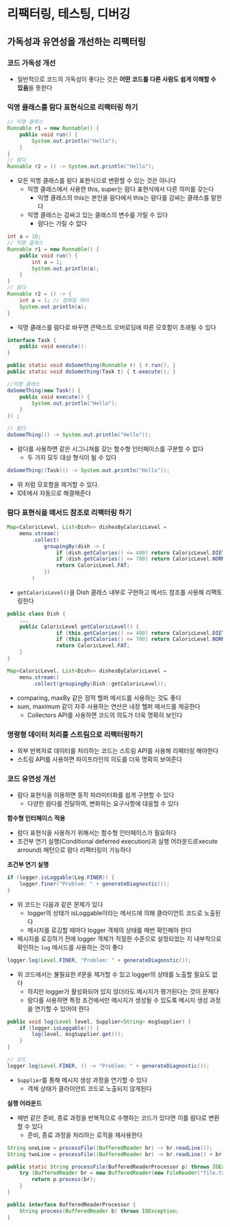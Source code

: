 # 리팩터링, 테스팅, 디버깅
## 가독성과 유연성을 개선하는 리팩터링
### 코드 가독성 개선
- 일반적으로 코드의 가독성이 좋다는 것은 **어떤 코드를 다른 사람도 쉽게 이해할 수 있음**을 뜻한다

### 익명 클래스를 람다 표현식으로 리팩터링 하기
```java
// 익명 클래스
Runnable r1 = new Runnable() {
    public void run() {
        System.out.println("Hello");
    }
}
// 람다
Runnable r2 = () -> System.out.println("Hello");
```

- 모든 익명 클래스를 람다 표현식으로 변환할 수 있는 것은 아니다
  - 익명 클래스에서 사용한 this, super는 람다 표현식에서 다른 의미를 갖는다
    - 익명 클래스의 this는 본인을 람다에서 this는 람다를 감싸는 클래스를 말한다
  - 익명 클래스는 감싸고 있는 클래스의 변수를 가릴 수 있다
    - 람다는 가릴 수 없다
```java
int a = 10;
// 익명 클래스
Runnable r1 = new Runnable() {
    public void run() {
        int a = 1;
        System.out.println(a);
    }
}
// 람다
Runnable r2 = () -> {
    int a = 1; // 컴파일 에러
    System.out.println(a);
}
```

  - 익명 클래스를 람다로 바꾸면 콘텍스트 오버로딩에 따른 모호함이 초래될 수 있다

```java
interface Task {
    public void execute():
}

public static void doSomething(Runnable r) { r.run(); }
public static void doSomething(Task t) { t.execute(); }

//익명 클래스
doSomeThing(new Task() {
    public void execute() {
        System.out.println("Hello");
    }
}) ;

// 람다
doSomeThing(() -> System.out.println("Hello"));
```
- 람다를 사용하면 같은 시그니쳐를 갖는 함수형 인터페이스를 구분할 수 없다
  - 두 가지 모두 대상 형식이 될 수 있다

```java
doSomeThing((Task)() -> System.out.println("Hello"));
```
- 위 처럼 모호함을 제거할 수 있다.
- IDE에서 자동으로 해결해준다

### 람다 표현식을 메서드 참조로 리팩터링 하기
```java
Map<CaloricLevel, List<Dish>> dishesByCaloricLevel = 
    menu.stream()
        .collect(
            groupingBy(dish -> {
                if (dish.getCalories() <= 400) return CaloricLevel.DIET;
                if (dish.getCalories() <= 700) return CaloricLevel.NORMAL;
                return CaloricLevel.FAT;
            })
        )
```

- `getCaloricLevel()`을 Dish 클래스 내부로 구현하고 메서드 참조를 사용해 리팩토링한다

```java
public class Dish {
    ...
    public CaloricLevel getCaloricLevel() {
                if (this.getCalories() <= 400) return CaloricLevel.DIET;
                if (this.getCalories() <= 700) return CaloricLevel.NORMAL;
                return CaloricLevel.FAT;
    }
}
```

```java
Map<CaloricLevel, List<Dish>> dishesByCaloricLevel = 
    menu.stream()
        .collect(groupingBy(Dish::getCaloricLevel));
```

- comparing, maxBy 같은 정적 헬퍼 메서드를 사용하는 것도 좋다
- sum, maximum 같이 자주 사용하는 연산은 내장 헬퍼 메서드를 제공한다
  - Collectors API를 사용하면 코드의 의도가 더욱 명확히 보인다

### 명령형 데이터 처리를 스트림으로 리팩터링하기
- 외부 반복자로 데이터를 처리하는 코드는 스트림 API를 사용해 리패터링 해야한다
- 스트림 API를 사용하면 파이프라인의 의도를 더욱 명확히 보여준다

### 코드 유연성 개선
- 람다 표현식을 이용하면 동작 파라미터화를 쉽게 구현할 수 있다
  - 다양한 람다를 전달하여, 변화하는 요구사항에 대응할 수 있다

**함수형 인터페이스 적용**
- 람다 표현식을 사용하기 위해서는 함수형 인터페이스가 필요하다
- 조건부 연기 실행(Conditional deferred execution)과 실행 어라운드(Execute arround) 패턴으로 람다 리팩터링이 가능하다

**조건부 연기 실행**
```java
if (logger.isLoggable(Log.FINER)) {
    logger.finer("Problem: " + generateDiagnostic());
}
```
- 위 코드는 다음과 같은 문제가 있다
  - logger의 상태가  isLoggable이라는 메서드에 의해 클라이언트 코드로 노출된다
  - 메시지를 로깅할 때마다 logger 객체의 상태를 매번 확인해야 한다
- 메시지를 로깅하기 전에 logger 객체가 적절한 수준으로 설정되었는 지 내부적으로 확인하는 `log` 메서드를 사용하는 것이 좋다

```java
logger.log(Level.FINER, "Problem: " + generateDiagnostic());
```

- 위 코드에서는 불필요한 if문을 제거할 수 있고 logger의 상태를 노출할 필요도 없다
  - 하지만 logger가 활성화되어 있지 않더라도 메시지가 평가된다는 것이 문제다
  - 람다를 사용하면 특정 조건에서만 메시지가 생성될 수 있도록 메시지 생성 과정을 연기할 수 있어야 한다

```java
public void log(Level level, Supplier<String> msgSupplier) {
    if (logger.isLoggable()) {
        log(level, msgSupplier.get());
    }
}

// 코드
logger.log(Level.FINER, () -> "Problem: " + generateDiagnostic());
```

- `Supplier`를 통해 메시지 생성 과정을 연기할 수 있다
  - 객체 상태가 클라이언트 코드로 노출되지 않게된다

**실행 어라운드**
- 매번 같은 준비, 종료 과정을 반복적으로 수행하는 코드가 있다면 이를 람다로 변환할 수 있다
  - 준비, 종료 과정을  처리하는 로직을 재사용한다

```java
String oneLine = processFile((BufferedReader br) -> br.readLine());
String twoLine = processFile((BufferedReader br) -> br.readLine() + br.readLine());

public static String processFile(BufferedReaderProcessor p) throws IOException {
    try (BufferedReader br = new BufferedReader(new FileReader("file.txt"))) {
        return p.process(br);
    }    
}

public interface BufferedReaderProcessor {
    String process(BufferedReader b) throws IOException;
}
```
  